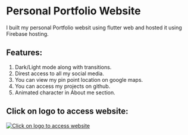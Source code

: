 # Personal Portfolio Website
I built my personal Portfolio websit using flutter web and hosted it using Firebase hosting.

## Features:
1. Dark/Light mode along with transitions.
2. Direst access to all my social media.
3. You can view my pin point location on google maps.
4. You can access my projects on github.
5. Animated character in About me section.

## Click on logo to access website:
[![Click on logo to access website](https://image.freepik.com/free-vector/web-development-programmer-engineering-coding-website-augmented-reality-interface-screens-developer-project-engineer-programming-software-application-design-cartoon-illustration_107791-3863.jpg)](https://ankitjailwal-80792.firebaseapp.com/#/)
